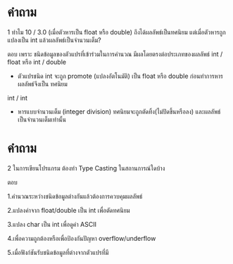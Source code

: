 # คำถาม

1 ทำไม 10 / 3.0 (เมื่อตัวหารเป็น float หรือ double) ถึงได้ผลลัพธ์เป็นทศนิยม แต่เมื่อตัวหารถูกแปลงเป็น int แล้วผลลัพธ์เป็นจำนวนเต็ม?

ตอบ เพราะ ชนิดข้อมูลของตัวแปรที่เข้าร่วมในการคำนวณ มีผลโดยตรงต่อประเภทของผลลัพธ์
int / float หรือ int / double
- ตัวแปรชนิด int จะถูก promote (แปลงอัตโนมัติ) เป็น float หรือ double ก่อนทำการหารผลลัพธ์จึงเป็น ทศนิยม

int / int
- หารแบบจำนวนเต็ม (integer division) ทศนิยมจะถูกตัดทิ้ง(ไม่ปัดขึ้นหรือลง) และผลลัพธ์เป็นจำนวนเต็มเท่านั้น

# คำถาม

2 ในการเขียนโปรแกรม ต้องทำ Type Casting ในสถานการณ์ใดบ้าง

ตอบ 

1.คำนวณระหว่างชนิดข้อมูลต่างกันแล้วต้องการควบคุมผลลัพธ์ 

2.แปลงค่าจาก float/double เป็น int เพื่อตัดทศนิยม

3.แปลง char เป็น int เพื่อดูค่า ASCII

4.เพื่อความถูกต้องหรือเพื่อป้องกันปัญหา overflow/underflow

5.เมื่อฟังก์ชันรับชนิดข้อมูลที่ต่างจากตัวแปรที่มี


